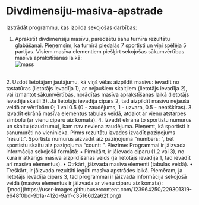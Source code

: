 # Divdimensiju-masiva-apstrade
Izstrādāt programmu, kas izpilda sekojošas darbības:
1. Aprakstīt divdimensiju masīvu, paredzētu šahu turnīra rezultātu glabāšanai. Pieņemsim, ka turnīrā
piedalās 7 sportisti un viņi spēlēja 5 partijas. Visiem masīva elementiem piešķirt sekojošas sākumvērtības
masīva aprakstīšanas laikā: <br>
![mass](https://user-images.githubusercontent.com/123964250/229301262-0bd57a0b-2cc0-4ec1-b928-afb1b353b1f5.png)
<br>
2. Uzdot lietotājam jautājumu, kā viņš vēlas aizpildīt masīvu: ievadīt no tastatūras (lietotājs ievadīja 1), ar
nejaušiem skaitļiem (lietotājs ievadīja 2), vai izmantot sākumvērtības, norādītas masīva aprakstīšanas
laikā (lietotājs ievadīja skaitli 3). Ja lietotājs ievadīja cipars 2, tad aizpildīt masīvu nejaušā veidā ar
vērtībām 0; 1 vai 0.5 (0 - zaudējums, 1 - uzvara, 0.5 - neatšķiras).
3. Izvadīt ekrānā masīva elementus tabulas veidā, atdalot ar vienu atstarpes simbolu (ar vienu ciparu aiz
komata).
4. Izvadīt ekrānā to sportistu numurus un skaitu (daudzumu), kam nav neviena zaudējuma. Pieņemt, kā
sportisti ir sanumurēti no vieninieka. Pirms rezultātu izvades izvadīt paziņojums “result:”. Sportistu
numurus aizvadīt aiz paziņojuma “numbers: ”, bet sportistu skaitu aiz paziņojuma “count: ”.
Piezīme:
Programmai ir jāizvada informācija sekojošā formātā:
• Pirmkārt, ir jāievada ciparu (1,2 vai 3), no kura ir atkarīgs masīva aizpildīšanas veids (ja lietotājs
ievadīja 1, tad ievadīt arī masīva elementus).
• Otrkārt, jāizvada masīva elementi (tabulas veidā).
• Treškārt, ir jāizvada rezultāti iegūti masīva apstrādes laikā.
Piemēram, ja lietotājs ievadīja cipars 3, tad programmai ir jāizvada informācija sekojošā veidā (masīva
elementus ir jāizvada ar vienu ciparu aiz komata):<br>
![mod](https://user-images.githubusercontent.com/123964250/229301319-e648f0bd-9b1a-412d-9a1f-c35166d2a62f.png)
